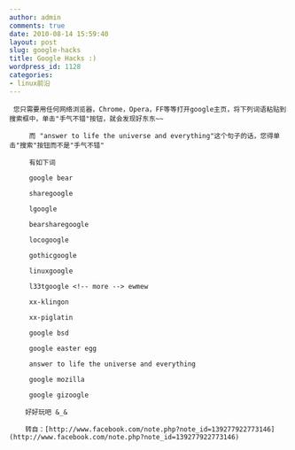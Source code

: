 ```yaml
---
author: admin
comments: true
date: 2010-08-14 15:59:40
layout: post
slug: google-hacks
title: Google Hacks :)
wordpress_id: 1128
categories:
- linux前沿
---
```


	 您只需要用任何网络浏览器，Chrome，Opera，FF等等打开google主页，将下列词语粘贴到搜索框中，单击"手气不错"按钮，就会发现好东东~~

		 而 "answer to life the universe and everything"这个句子的话，您得单击"搜索"按钮而不是"手气不错"  

		 有如下词  

		 google bear  

		 sharegoogle   

		 lgoogle   

		 bearsharegoogle   

		 locogoogle   

		 gothicgoogle   

		 linuxgoogle   

		 l33tgoogle <!-- more --> ewmew  

		 xx-klingon  

		 xx-piglatin  

		 google bsd  

		 google easter egg  

		 answer to life the universe and everything  

		 google mozilla  

		 google gizoogle

		好好玩吧 &_& 

		转自：[http://www.facebook.com/note.php?note_id=139277922773146](http://www.facebook.com/note.php?note_id=139277922773146)

